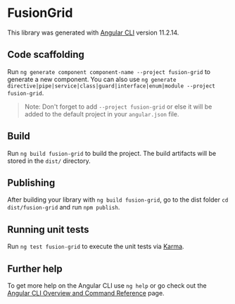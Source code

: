# FusionGrid

This library was generated with [Angular CLI](https://github.com/angular/angular-cli) version 11.2.14.

## Code scaffolding

Run `ng generate component component-name --project fusion-grid` to generate a new component. You can also use `ng generate directive|pipe|service|class|guard|interface|enum|module --project fusion-grid`.
> Note: Don't forget to add `--project fusion-grid` or else it will be added to the default project in your `angular.json` file. 

## Build

Run `ng build fusion-grid` to build the project. The build artifacts will be stored in the `dist/` directory.

## Publishing

After building your library with `ng build fusion-grid`, go to the dist folder `cd dist/fusion-grid` and run `npm publish`.

## Running unit tests

Run `ng test fusion-grid` to execute the unit tests via [Karma](https://karma-runner.github.io).

## Further help

To get more help on the Angular CLI use `ng help` or go check out the [Angular CLI Overview and Command Reference](https://angular.io/cli) page.
